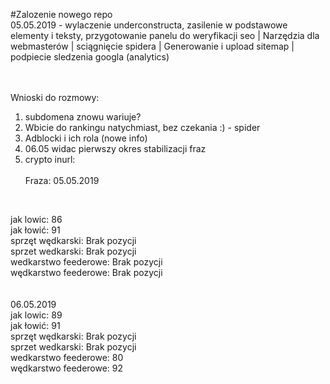 #Zalozenie nowego repo<br>
05.05.2019 - wylaczenie underconstructa, zasilenie w podstawowe elementy i teksty, przygotowanie panelu do weryfikacji seo | Narzędzia dla webmasterów | sciągnięcie spidera | Generowanie i  upload sitemap | podpiecie sledzenia googla (analytics)

<br><br>
Wnioski do rozmowy:<br>
1. subdomena znowu wariuje?
2. Wbicie do rankingu natychmiast, bez czekania :) - spider
3. Adblocki i ich rola (nowe info)
4. 06.05 widac pierwszy okres stabilizacji fraz
5. crypto inurl:
<br><br>
Fraza:
05.05.2019 
<br>

jak lowic:	86<br>
jak łowić:	91<br>
sprzęt wędkarski:	Brak pozycji<br>
sprzet wedkarski:	Brak pozycji<br>
wedkarstwo feederowe:	Brak pozycji<br>
wędkarstwo feederowe:	Brak pozycji<br>
<br><br>
06.05.2019<br>
jak lowic:	89<br>
jak łowić:	91<br>
sprzęt wędkarski:	Brak pozycji<br>
sprzet wedkarski:	Brak pozycji<br>
wedkarstwo feederowe:	80<br>
wędkarstwo feederowe:	92<br>
